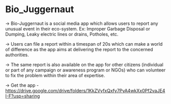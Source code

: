 # Bio_Juggernaut

-> Bio-Juggernaut is a social media app which allows users to report any unusual event in their eco-system. 
Ex: Improper Garbage Disposal or Dumping, Leaky electric lines or drains, Potholes, etc.

-> Users can file a report within a timespan of 20s which can make a world of difference as the app aims at delivering the report to the concerned authorities. 

-> The same report is also available on the app for other citizens (individual or part of any campaign or awareness program or NGOs) who can volunteer to fix the problem within their area of expertise. 

-> Get the app - https://drive.google.com/drive/folders/1KkZVyfxQxfy7PyA4wkXx0Pf2vaJE4I-F?usp=sharing
